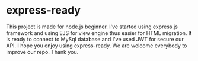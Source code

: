 # express-ready
This project is made for node.js beginner. I've started using express.js framework and using EJS for view engine thus easier for HTML migration.   It is ready to connect to MySql database and I've used JWT for secure our API.  I hope you enjoy using express-ready. We are welcome everybody to improve our repo.   Thank you.
